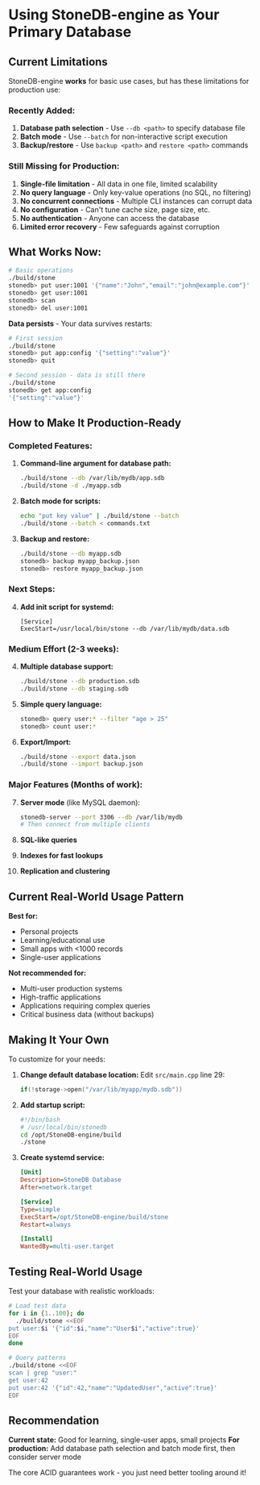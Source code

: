 # Using StoneDB-engine as Your Primary Database

## Current Limitations

StoneDB-engine **works** for basic use cases, but has these limitations for production use:

### Recently Added:
1. **Database path selection** - Use `--db <path>` to specify database file
2. **Batch mode** - Use `--batch` for non-interactive script execution  
3. **Backup/restore** - Use `backup <path>` and `restore <path>` commands

### Still Missing for Production:
1. **Single-file limitation** - All data in one file, limited scalability
2. **No query language** - Only key-value operations (no SQL, no filtering)
3. **No concurrent connections** - Multiple CLI instances can corrupt data
4. **No configuration** - Can't tune cache size, page size, etc.
5. **No authentication** - Anyone can access the database
6. **Limited error recovery** - Few safeguards against corruption

## What Works Now:

```bash
# Basic operations
./build/stone
stonedb> put user:1001 '{"name":"John","email":"john@example.com"}'
stonedb> get user:1001
stonedb> scan
stonedb> del user:1001
```

**Data persists** - Your data survives restarts:
```bash
# First session
./build/stone
stonedb> put app:config '{"setting":"value"}'
stonedb> quit

# Second session - data is still there
./build/stone
stonedb> get app:config
'{"setting":"value"}'
```

## How to Make It Production-Ready

### Completed Features:

1. **Command-line argument for database path:**
   ```bash
   ./build/stone --db /var/lib/mydb/app.sdb
   ./build/stone -d ./myapp.sdb
   ```

2. **Batch mode for scripts:**
   ```bash
   echo "put key value" | ./build/stone --batch
   ./build/stone --batch < commands.txt
   ```

3. **Backup and restore:**
   ```bash
   ./build/stone --db myapp.sdb
   stonedb> backup myapp_backup.json
   stonedb> restore myapp_backup.json
   ```

### Next Steps:

4. **Add init script for systemd:**
   ```systemd
   [Service]
   ExecStart=/usr/local/bin/stone --db /var/lib/mydb/data.sdb
   ```

### Medium Effort (2-3 weeks):

4. **Multiple database support:**
   ```bash
   ./build/stone --db production.sdb
   ./build/stone --db staging.sdb
   ```

5. **Simple query language:**
   ```bash
   stonedb> query user:* --filter "age > 25"
   stonedb> count user:*
   ```

6. **Export/Import:**
   ```bash
   ./build/stone --export data.json
   ./build/stone --import backup.json
   ```

### Major Features (Months of work):

7. **Server mode** (like MySQL daemon):
   ```bash
   stonedb-server --port 3306 --db /var/lib/mydb
   # Then connect from multiple clients
   ```

8. **SQL-like queries**
9. **Indexes for fast lookups**
10. **Replication and clustering**

## Current Real-World Usage Pattern

**Best for:**
- Personal projects
- Learning/educational use
- Small apps with <1000 records
- Single-user applications

**Not recommended for:**
- Multi-user production systems
- High-traffic applications
- Applications requiring complex queries
- Critical business data (without backups)

## Making It Your Own

To customize for your needs:

1. **Change default database location:**
   Edit `src/main.cpp` line 29:
   ```cpp
   if(!storage->open("/var/lib/myapp/mydb.sdb"))
   ```

2. **Add startup script:**
   ```bash
   #!/bin/bash
   # /usr/local/bin/stonedb
   cd /opt/StoneDB-engine/build
   ./stone
   ```

3. **Create systemd service:**
   ```ini
   [Unit]
   Description=StoneDB Database
   After=network.target
   
   [Service]
   Type=simple
   ExecStart=/opt/StoneDB-engine/build/stone
   Restart=always
   
   [Install]
   WantedBy=multi-user.target
   ```

## Testing Real-World Usage

Test your database with realistic workloads:

```bash
# Load test data
for i in {1..100}; do
  ./build/stone <<EOF
put user:$i '{"id":$i,"name":"User$i","active":true}'
EOF
done

# Query patterns
./build/stone <<EOF
scan | grep "user:"
get user:42
put user:42 '{"id":42,"name":"UpdatedUser","active":true}'
EOF
```

## Recommendation

**Current state:** Good for learning, single-user apps, small projects
**For production:** Add database path selection and batch mode first, then consider server mode

The core ACID guarantees work - you just need better tooling around it!

